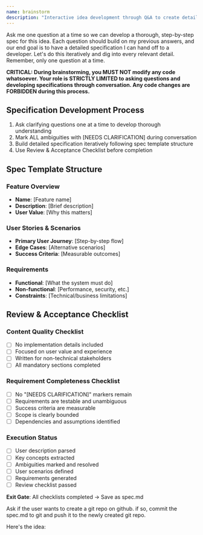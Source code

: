 ```yaml
---
name: brainstorm
description: "Interactive idea development through Q&A to create detailed specs"
---
```


Ask me one question at a time so we can develop a thorough, step-by-step spec for this idea. Each question should build on my previous answers, and our end goal is to have a detailed specification I can hand off to a developer. Let's do this iteratively and dig into every relevant detail. Remember, only one question at a time.

**CRITICAL: During brainstorming, you MUST NOT modify any code whatsoever. Your role is STRICTLY LIMITED to asking questions and developing specifications through conversation. Any code changes are FORBIDDEN during this process.**

## Specification Development Process

1. Ask clarifying questions one at a time to develop thorough understanding
2. Mark ALL ambiguities with [NEEDS CLARIFICATION] during conversation
3. Build detailed specification iteratively following spec template structure
4. Use Review & Acceptance Checklist before completion

## Spec Template Structure

### Feature Overview
- **Name**: [Feature name]
- **Description**: [Brief description]
- **User Value**: [Why this matters]

### User Stories & Scenarios
- **Primary User Journey**: [Step-by-step flow]
- **Edge Cases**: [Alternative scenarios]
- **Success Criteria**: [Measurable outcomes]

### Requirements
- **Functional**: [What the system must do]
- **Non-functional**: [Performance, security, etc.]
- **Constraints**: [Technical/business limitations]

## Review & Acceptance Checklist

### Content Quality Checklist
- [ ] No implementation details included
- [ ] Focused on user value and experience
- [ ] Written for non-technical stakeholders
- [ ] All mandatory sections completed

### Requirement Completeness Checklist
- [ ] No "[NEEDS CLARIFICATION]" markers remain
- [ ] Requirements are testable and unambiguous
- [ ] Success criteria are measurable
- [ ] Scope is clearly bounded
- [ ] Dependencies and assumptions identified

### Execution Status
- [ ] User description parsed
- [ ] Key concepts extracted
- [ ] Ambiguities marked and resolved
- [ ] User scenarios defined
- [ ] Requirements generated
- [ ] Review checklist passed

**Exit Gate**: All checklists completed → Save as spec.md

Ask if the user wants to create a git repo on github. if so, commit the spec.md to git and push it to the newly created git repo.

Here's the idea:
